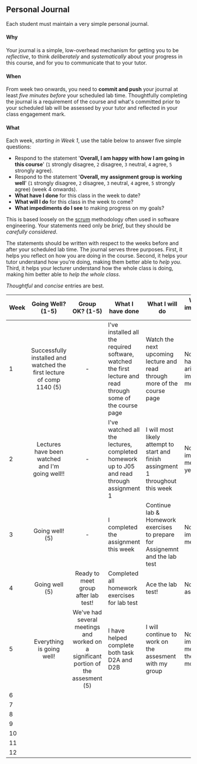 ## Personal Journal

Each student must maintain a very simple personal journal.

#### Why

Your journal is a simple, low-overhead mechanism for getting you to be
_reflective_, to think _deliberately_ and _systematically_ about your
progress in this course, and for you to communicate
that to your tutor.

#### When

From week two onwards, you need to **commit and push** your journal at least
*five minutes before* your scheduled lab time.  Thoughtfully completing the
journal is a requirement of the course and what's committed prior to your scheduled
lab will be assessed by your tutor and reflected in your class engagement mark.

#### What

Each week, *starting in Week 1*, use the table below to answer five simple
questions:
* Respond to the statement '**Overall, I am happy with how I am going in this course**' (`1` strongly disagree, `2` disagree, `3` neutral, `4` agree, `5` strongly agree).
* Respond to the statement '**Overall, my assignment group is working well**' (`1` strongly disagree, `2` disagree, `3` neutral, `4` agree, `5` strongly agree) (week 4 onwards).
* **What have I done** for this class in the week to date?
* **What will I do** for this class in the week to come?
* **What impediments do I see** to making progress on my goals?

This is based loosely on the [scrum](https://en.wikipedia.org/wiki/Scrum_(software_development))
methodology often used in software engineering.   Your statements need only be  _brief_,
but they should be _carefully considered_.

The statements should be written with respect to the weeks before and after your
scheduled lab time. 
The journal serves three purposes.
First, it helps you reflect on how you are doing in the course.
Second, it helps your tutor understand how you're doing, making them better able to *help you*.
Third, it helps your lecturer understand how the whole class is doing, making him better able to *help the whole class*.

*Thoughtful* and *concise* entries are best.

| Week |                           Going Well? (1-5)                           | Group OK? (1-5) | What I have done                                                                                             | What I will do                                                                   | What impedes me |
|---|:---------------------------------------------------------------------:|:---:|--------------------------------------------------------------------------------------------------------------|----------------------------------------------------------------------------------|---|
| 1 | Successfully installed and watched the first lecture of comp 1140 (5) |-| I've installed all the required software, watched the first lecture and read through some of the course page | Watch the next upcoming lecture and read through more of the course page         | Nothing has yet arised to impede me
| 2 |            Lectures have been watched and I'm going well!!            |-| I've watched all the lectures, completed homework up to J05 and read through assignment 1                    | I will most likely attempt to start and finish assingment 1 throughout this week | Nothing impedes me as of yet.
| 3 |                            Going well! (5)                            |-| I completed the assignment this week                                                                         | Continue lab & Homework exercises to prepare for Assignemnt and the lab test     | Nothing impedes me.
| 4 | Going well (5)|Ready to meet group after lab test!| Completed all homework exercises for lab test|Ace the lab test!| Nothing as of yet
| 5 | Everything is going well!|We've had several meetings and worked on a significant portion of the assesment (5)|I have helped complete both task D2A and D2B|I will continue to work on the assesment with my group| Nothing impedes me at the moment
| 6 |||||
| 7 |||||
| 8 |||||
| 9 |||||
| 10 |||||
| 11 |||||
| 12 |||||
